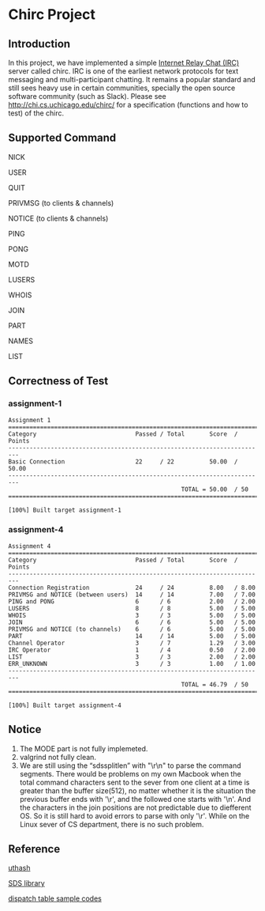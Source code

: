 #  Chirc Project

## Introduction 
In this project, we have implemented a simple [Internet Relay Chat (IRC)](https://datatracker.ietf.org/doc/html/rfc2810) server called chirc. IRC is one of the earliest network protocols for text messaging and multi-participant chatting. It remains a popular standard and still sees heavy use in certain communities, specially the open source software community  (such as Slack). Please see http://chi.cs.uchicago.edu/chirc/ for a specification (functions and how to test) of the chirc.

## Supported Command 

NICK

USER

QUIT

PRIVMSG (to clients & channels)

NOTICE (to clients & channels)

PING

PONG

MOTD

LUSERS

WHOIS

JOIN

PART

NAMES

LIST


## Correctness of Test

### assignment-1

```
Assignment 1
=========================================================================
Category                            Passed / Total       Score  / Points    
-------------------------------------------------------------------------
Basic Connection                    22     / 22          50.00  / 50.00     
-------------------------------------------------------------------------
                                                 TOTAL = 50.00  / 50        
=========================================================================

[100%] Built target assignment-1
```

### assignment-4
```
Assignment 4
=========================================================================
Category                            Passed / Total       Score  / Points    
-------------------------------------------------------------------------
Connection Registration             24     / 24          8.00   / 8.00      
PRIVMSG and NOTICE (between users)  14     / 14          7.00   / 7.00      
PING and PONG                       6      / 6           2.00   / 2.00      
LUSERS                              8      / 8           5.00   / 5.00      
WHOIS                               3      / 3           5.00   / 5.00      
JOIN                                6      / 6           5.00   / 5.00      
PRIVMSG and NOTICE (to channels)    6      / 6           5.00   / 5.00      
PART                                14     / 14          5.00   / 5.00      
Channel Operator                    3      / 7           1.29   / 3.00      
IRC Operator                        1      / 4           0.50   / 2.00      
LIST                                3      / 3           2.00   / 2.00      
ERR_UNKNOWN                         3      / 3           1.00   / 1.00      
-------------------------------------------------------------------------
                                                 TOTAL = 46.79  / 50        
=========================================================================

[100%] Built target assignment-4

```

## Notice

1. The MODE part is not fully implemeted.
2. valgrind not fully clean.
3. We are still using the “sdssplitlen” with "\r\n" to parse the command segments. There would be problems on my own Macbook when the total command characters sent to the sever from one client at a time is greater than the buffer size(512), no matter whether it is the situation the previous buffer ends with '\r', and the followed one starts with '\n'. And the characters in the join positions are not predictable due to diefferent OS. So it is still hard to avoid errors to parse with only '\r'. While on the Linux sever of CS department, there is no such problem.

## Reference 

[uthash](https://troydhanson.github.io/uthash/)

[SDS library](https://github.com/antirez/sds)

[dispatch table sample codes](https://github.com/uchicago-cs/cmsc23320/tree/master/samples/dispatch_table)
